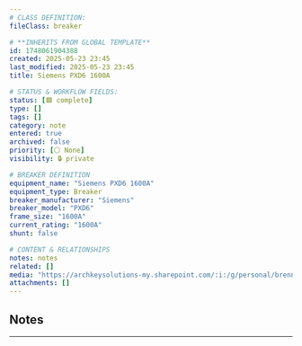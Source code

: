 ```yaml
---
# CLASS DEFINITION:
fileClass: breaker

# **INHERITS FROM GLOBAL TEMPLATE**
id: 1748061904388
created: 2025-05-23 23:45
last_modified: 2025-05-23 23:45
title: Siemens PXD6 1600A

# STATUS & WORKFLOW FIELDS:
status: [🟩 complete]
type: []
tags: []
category: note
entered: true
archived: false
priority: [⚪ None]
visibility: 🔒 private

# BREAKER DEFINITION
equipment_name: "Siemens PXD6 1600A"
equipment_type: Breaker
breaker_manufacturer: "Siemens"
breaker_model: "PXD6"
frame_size: "1600A"
current_rating: "1600A"
shunt: false

# CONTENT & RELATIONSHIPS
notes: notes
related: []
media: "https://archkeysolutions-my.sharepoint.com/:i:/g/personal/brennan_salibrici_prokey_com/EXmi9uQR59FNn7xL9lkP-hsBTFzGr9FvCRmeuXFN7RP3UA?e=g6f7wt"
attachments: []
---
```


## Notes
---

